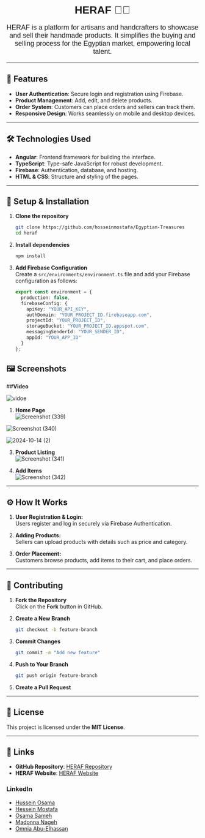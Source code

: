 <h1 style="font-family: 'Poppins', sans-serif; font-weight: 600; text-align: center;">
  HERAF 🧶🎨  
</h1>

<p style="font-family: 'Poppins', sans-serif; text-align: center; font-size: 18px;">
  HERAF is a platform for artisans and handcrafters to showcase and sell their handmade products.  
  It simplifies the buying and selling process for the Egyptian market, empowering local talent.
</p>

---

## 🌟 Features  
- **User Authentication**: Secure login and registration using Firebase.  
- **Product Management**: Add, edit, and delete products.  
- **Order System**: Customers can place orders and sellers can track them.  
- **Responsive Design**: Works seamlessly on mobile and desktop devices.

---

## 🛠️ Technologies Used  
- **Angular**: Frontend framework for building the interface.  
- **TypeScript**: Type-safe JavaScript for robust development.  
- **Firebase**: Authentication, database, and hosting.  
- **HTML & CSS**: Structure and styling of the pages.  

---

## 🚀 Setup & Installation  

1. **Clone the repository**  
   ```bash
   git clone https://github.com/hosseinmostafa/Egyptian-Treasures
   cd heraf
   
2. **Install dependencies**  
   ```bash
   npm install

2. **Add Firebase Configuration**  
   Create a `src/environments/environment.ts` file and add your Firebase configuration as follows:

   ```typescript
   export const environment = {
     production: false,
     firebaseConfig: {
       apiKey: "YOUR_API_KEY",
       authDomain: "YOUR_PROJECT_ID.firebaseapp.com",
       projectId: "YOUR_PROJECT_ID",
       storageBucket: "YOUR_PROJECT_ID.appspot.com",
       messagingSenderId: "YOUR_SENDER_ID",
       appId: "YOUR_APP_ID"
     }
   };
## 🖼️ Screenshots  
##**Video**

![vidoe](https://github.com/user-attachments/assets/74a9d2c2-2ed6-4d59-91cc-84050d68ddf9)

1. **Home Page**  
   ![Screenshot (339)](https://github.com/user-attachments/assets/6b187cea-1a68-47cc-be41-915e0ba130f4)
   
   
  ![Screenshot (340)](https://github.com/user-attachments/assets/95ceab43-19b3-45c6-9816-4d9131bc7ec3)

![2024-10-14 (2)](https://github.com/user-attachments/assets/fce787ea-eb3b-4fc1-9973-0f5c3946ed44)


3. **Product Listing**  
   ![Screenshot (341)](https://github.com/user-attachments/assets/76033eae-0aec-4c5c-9819-fd15d54599f3)


4. **Add Items**  
   ![Screenshot (342)](https://github.com/user-attachments/assets/47b5386e-ecf6-4b6f-95ad-b675ab751be8)
  

---

## ⚙️ How It Works  
1. **User Registration & Login:**  
   Users register and log in securely via Firebase Authentication.  

2. **Adding Products:**  
   Sellers can upload products with details such as price and category.  

3. **Order Placement:**  
   Customers browse products, add items to their cart, and place orders.  

---

## 🤝 Contributing  
1. **Fork the Repository**  
   Click on the **Fork** button in GitHub.

2. **Create a New Branch**  
   ```bash
   git checkout -b feature-branch

3. **Commit Changes**  
   ```bash
   git commit -m "Add new feature"

4. **Push to Your Branch**  
   ```bash
   git push origin feature-branch
   
5. **Create a Pull Request**  

---

## 📄 License  
This project is licensed under the **MIT License**.

---

## 🔗 Links  
- **GitHub Repository**: [HERAF Repository](https://github.com/Hussein-osama/heraf)  
- **HERAF Website**: [HERAF Website](https://herfa-handicraft.netlify.app/)  

### **LinkedIn**  
- [Hussein Osama](https://www.linkedin.com/in/hussein-osama-a4b38b1b7)  
- [Hessein Mostafa](https://www.linkedin.com/in/hessein-mostafa)  
- [Osama Sameh](https://www.linkedin.com/in/osama-sameh-03704a28b/)  
- [Madonna Nageh](https://www.linkedin.com/in/madonna-nageh-39b3a428a/)  
- [Omnia Abu-Elhassan](https://www.linkedin.com/in/omnia-abu-elhassan-4b79a126a)  



